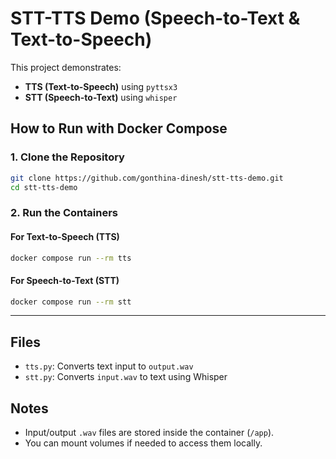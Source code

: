 # STT-TTS Demo (Speech-to-Text & Text-to-Speech)

This project demonstrates:
- **TTS (Text-to-Speech)** using `pyttsx3`
- **STT (Speech-to-Text)** using `whisper`

##  How to Run with Docker Compose

### 1. Clone the Repository
```bash
git clone https://github.com/gonthina-dinesh/stt-tts-demo.git
cd stt-tts-demo
```

### 2. Run the Containers

#### For Text-to-Speech (TTS)
```bash
docker compose run --rm tts
```

#### For Speech-to-Text (STT)
```bash
docker compose run --rm stt
```

---

##  Files

- `tts.py`: Converts text input to `output.wav`
- `stt.py`: Converts `input.wav` to text using Whisper

##  Notes

- Input/output `.wav` files are stored inside the container (`/app`).
- You can mount volumes if needed to access them locally.
